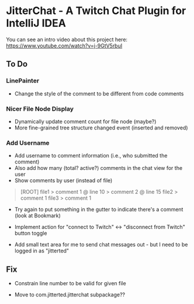 # JitterChat - A Twitch Chat Plugin for IntelliJ IDEA

You can see an intro video about this project here: https://www.youtube.com/watch?v=j-9GtV5rbuI

## To Do

### LinePainter
  * Change the style of the comment to be different from code comments

### Nicer File Node Display
  * Dynamically update comment count for file node (maybe?)
  * More fine-grained tree structure changed event (inserted and removed)

### Add Username
  * Add username to comment information (i.e., who submitted the comment)
  * Also add how many (total? active?) comments in the chat view for the user
  * Show comments by user (instead of file)

> [ROOT]
  > file1
    > comment 1 @ line 10
    > comment 2 @ line 15
  > file2
    > comment 1
  > file3 
    > comment 1


* Try again to put something in the gutter to indicate there's a comment (look at Bookmark)

* Implement action for "connect to Twitch" <-> "disconnect from Twitch" button toggle

* Add small text area for me to send chat messages out - but I need to be logged in as "jitterted"

## Fix
* Constrain line number to be valid for given file

* Move to com.jitterted.jitterchat subpackage??